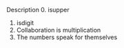 Description
0. isupper
1. isdigit
2. Collaboration is multiplication
3. The numbers speak for themselves
